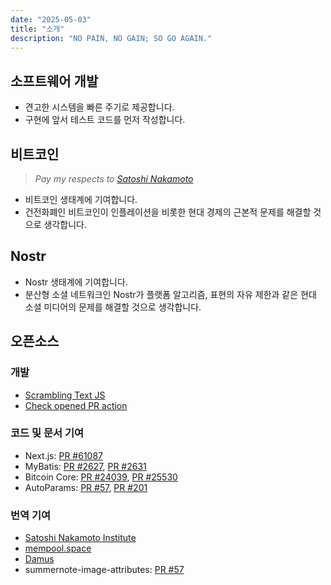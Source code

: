 ```yaml
---
date: "2025-05-03"
title: "소개"
description: "NO PAIN, NO GAIN; SO GO AGAIN."
---
```


## 소프트웨어 개발

- 견고한 시스템을 빠른 주기로 제공합니다.
- 구현에 앞서 테스트 코드를 먼저 작성합니다.

## 비트코인

> *Pay my respects to [Satoshi Nakamoto](https://bitcoin.org/bitcoin.pdf)*

- 비트코인 생태계에 기여합니다.
- 건전화폐인 비트코인이 인플레이션을 비롯한 현대 경제의 근본적 문제를 해결할 것으로 생각합니다.

## Nostr

- Nostr 생태계에 기여합니다.
- 분산형 소셜 네트워크인 Nostr가 플랫폼 알고리즘, 표현의 자유 제한과 같은 현대 소셜 미디어의 문제를 해결할 것으로 생각합니다.

## 오픈소스

### 개발

- [Scrambling Text JS](https://github.com/sogoagain/scrambling-text-js)
- [Check opened PR action](https://github.com/sogoagain/check-opened-pr-action)

### 코드 및 문서 기여

- Next.js: [PR #61087](https://github.com/vercel/next.js/pull/61087)
- MyBatis: [PR #2627](https://github.com/mybatis/mybatis-3/pull/2627), [PR #2631](https://github.com/mybatis/mybatis-3/pull/2631)
- Bitcoin Core: [PR #24039](https://github.com/bitcoin/bitcoin/pull/24039), [PR #25530](https://github.com/bitcoin/bitcoin/pull/25530)
- AutoParams: [PR #57](https://github.com/AutoParams/AutoParams/pull/57), [PR #201](https://github.com/AutoParams/AutoParams/pull/201)

### 번역 기여

- [Satoshi Nakamoto Institute](https://nakamotoinstitute.org/ko)
- [mempool.space](https://mempool.space/ko)
- [Damus](https://github.com/damus-io/damus)
- summernote-image-attributes: [PR #57](https://github.com/DennisSuitters/summernote-image-attributes/pull/57)
